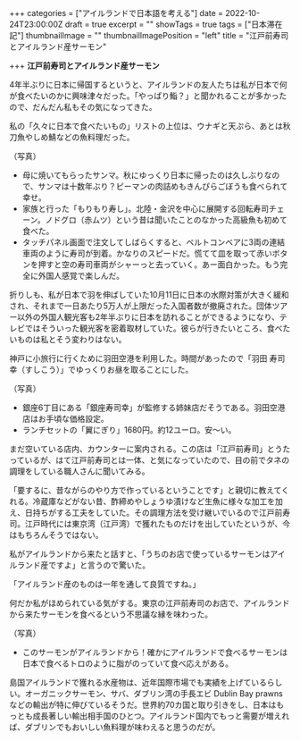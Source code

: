 +++
categories = ["アイルランドで日本語を考える"]
date = 2022-10-24T23:00:00Z
draft = true
excerpt = ""
showTags = true
tags = ["日本滞在記"]
thumbnailImage = ""
thumbnailImagePosition = "left"
title = "江戸前寿司とアイルランド産サーモン"

+++
**江戸前寿司とアイルランド産サーモン**

4年半ぶりに日本に帰国するというと、アイルランドの友人たちは私が日本で何が食べたいのかに興味津々だった。「やっぱり鮨？」と聞かれることが多かったので、だんだん私もその気になってきた。

私の「久々に日本で食べたいもの」リストの上位は、ウナギと天ぷら、あとは秋刀魚やしめ鯖などの魚料理だった。

（写真）

* 母に焼いてもらったサンマ。秋にゆっくり日本に帰ったのは久しぶりなので、サンマは十数年ぶり？ピーマンの肉詰めもきんぴらごぼうも食べられて幸せ。
* 家族と行った「もりもり寿し」。北陸・金沢を中心に展開する回転寿司チェーン。ノドグロ（赤ムツ）という昔は聞いたことのなかった高級魚も初めて食べた。
* タッチパネル画面で注文してしばらくすると、ベルトコンベアに3両の連結車両のように寿司が到着。かなりのスピードだ。慌てて皿を取って赤いボタンを押すと空の寿司車両がシャーっと去っていく。あー面白かった。もう完全に外国人感覚で楽しんだ。

折りしも、私が日本で羽を伸ばしていた10月11日に日本の水際対策が大きく緩和され、それまで一日あたり5万人が上限だった入国者数が撤廃された。団体ツアー以外の外国人観光客も2年半ぶりに日本を訪れることができるようになり、テレビではそういった観光客を密着取材していた。彼らが行きたいところ、食べたいものは私とそう変わりはない。

神戸に小旅行に行くために羽田空港を利用した。時間があったので「羽田 寿司幸（すしこう）」でゆっくりお昼を取ることにした。

（写真）

* 銀座6丁目にある「銀座寿司幸」が監修する姉妹店だそうである。羽田空港店はお手頃な価格設定。
* ランチセットの「翼にぎり」1680円。約12ユーロ。安～い。

まだ空いている店内、カウンターに案内される。この店は「江戸前寿司」とうたっているが、はて江戸前寿司とは一体、と気になっていたので、目の前でタネの調理をしている職人さんに聞いてみる。

「要するに、昔ながらのやり方で作っているということです」と親切に教えてくれる。冷蔵庫などがない昔、酢締めやしょうゆ漬けなど生魚に様々な加工を加え、日持ちがする工夫をしていた。その調理方法を受け継いでいるので江戸前寿司。江戸時代には東京湾（江戸湾）で獲れたものだけを出していたというが、今はもちろんそうではない。

私がアイルランドから来たと話すと、「うちのお店で使っているサーモンはアイルランド産ですよ」と言うので驚いた。

「アイルランド産のものは一年を通して良質ですね。」

何だか私がほめられている気がする。東京の江戸前寿司のお店で、アイルランドから来たサーモンを食べるという不思議な縁を味わった。

（写真）

* このサーモンがアイルランドから！確かにアイルランドで食べるサーモンは日本で食べるトロのように脂がのっていて食べ応えがある。

島国アイルランドで獲れる水産物は、近年国際市場でも実績を上げているらしい。オーガニックサーモン、サバ、ダブリン湾の手長エビ Dublin Bay prawns などの輸出が特に伸びているそうだ。世界約70カ国と取り引きをし、日本はもっとも成長著しい輸出相手国のひとつ。アイルランド国内でもっと需要が増えれば、ダブリンでもおいしい魚料理が味わえると思うのだが。